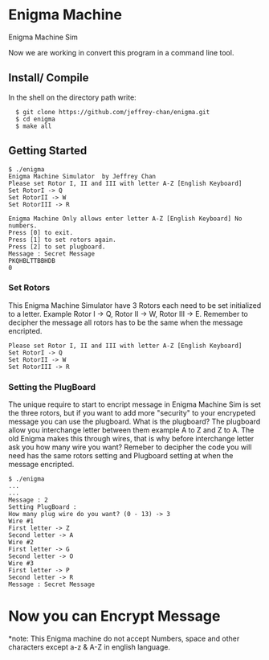 # Enigma Machine
Enigma Machine Sim

Now we are working in convert this program in a command line tool.

## Install/ Compile

In the shell on the directory path write: 
```
  $ git clone https://github.com/jeffrey-chan/enigma.git
  $ cd enigma 
  $ make all
```

## Getting Started
```
$ ./enigma
Enigma Machine Simulator  by Jeffrey Chan
Please set Rotor I, II and III with letter A-Z [English Keyboard]
Set RotorI -> Q
Set RotorII -> W
Set RotorIII -> R

Enigma Machine Only allows enter letter A-Z [English Keyboard] No numbers.
Press [0] to exit.
Press [1] to set rotors again.
Press [2] to set plugboard.
Message : Secret Message
PKQHBLTTBBHDB
0
```

### Set Rotors

This Enigma Machine Simulator have 3 Rotors each need to be set initialized to a letter. Example Rotor I -> Q, Rotor II -> W, Rotor III -> E. Remember to decipher the message all rotors has to be the same when the message encripted.

```
Please set Rotor I, II and III with letter A-Z [English Keyboard]
Set RotorI -> Q
Set RotorII -> W
Set RotorIII -> R
```

### Setting the PlugBoard

The unique require to start to encript message in Enigma Machine Sim is set the three rotors, but if you want to add more "security" to your encrypeted message you can use the plugboard. What is the plugboard? The plugboard allow you interchange letter between them example A to Z and Z to A. The old Enigma makes this through wires, that is why before interchange letter ask you how many wire you want? 
Remeber to decipher the code you will need has the same rotors setting and Plugboard setting at when the message encripted.

```
$ ./enigma
...
...
Message : 2
Setting PlugBoard :
How many plug wire do you want? (0 - 13) -> 3
Wire #1
First letter -> Z
Second letter -> A
Wire #2
First letter -> G
Second letter -> O
Wire #3
First letter -> P
Second letter -> R
Message : Secret Message
```
# Now you can Encrypt Message

*note: This Enigma machine do not accept Numbers, space and other characters except a-z & A-Z in english language.
